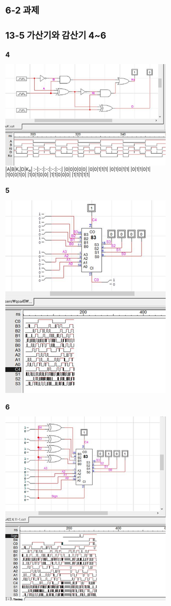 # 6-2 과제
# 13-5 가산기와 감산기 4~6
## 4
![1](/img7/4.JPG)
|A|B|Kᵢ|D|K₀|
:-|:-:|:-:|:-:|:-:|
|0|0|0|0|0|
|0|0|1|1|1|
|0|1|0|1|1|
|0|1|1|0|1|
|1|0|0|1|0|
|1|0|1|0|0|
|1|1|0|0|0|
|1|1|1|1|1|

## 5
![1](/img7/5.JPG)


## 6
![1](/img7/6.JPG)

